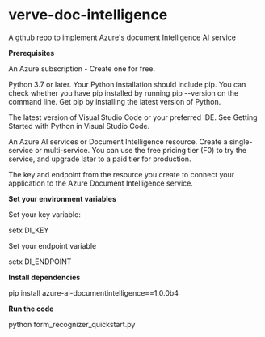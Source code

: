 # verve-doc-intelligence
A gthub repo to implement Azure's document Intelligence AI service

**Prerequisites**

An Azure subscription - Create one for free.

Python 3.7 or later. Your Python installation should include pip. You can check whether you have pip installed by running pip --version on the command line. Get pip by installing the latest version of Python.

The latest version of Visual Studio Code or your preferred IDE. See Getting Started with Python in Visual Studio Code.

An Azure AI services or Document Intelligence resource. Create a single-service or multi-service. You can use the free pricing tier (F0) to try the service, and upgrade later to a paid tier for production.

The key and endpoint from the resource you create to connect your application to the Azure Document Intelligence service.

**Set your environment variables**

Set your key variable:

  setx DI_KEY <yourKey>

Set your endpoint variable

  setx DI_ENDPOINT <yourEndpoint>

**Install dependencies**

  pip install azure-ai-documentintelligence==1.0.0b4

**Run the code**

  python form_recognizer_quickstart.py
